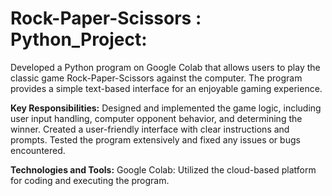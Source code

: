 # Rock-Paper-Scissors : Python_Project:

Developed a Python program on Google Colab that allows users to play the classic game Rock-Paper-Scissors against the computer. The program provides a simple text-based interface for an enjoyable gaming experience.

**Key Responsibilities:**
Designed and implemented the game logic, including user input handling, computer opponent behavior, and determining the winner.
Created a user-friendly interface with clear instructions and prompts.
Tested the program extensively and fixed any issues or bugs encountered.

**Technologies and Tools:**
Google Colab: Utilized the cloud-based platform for coding and executing the program.

